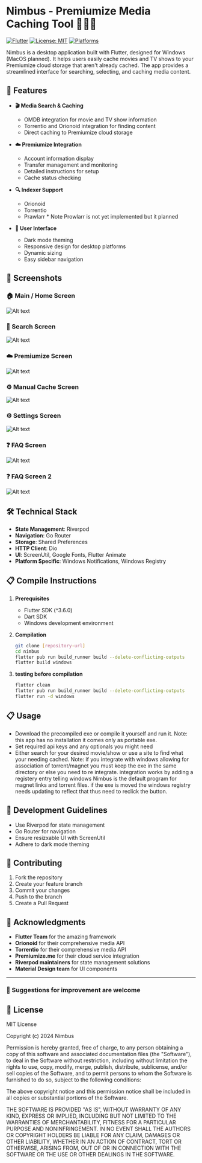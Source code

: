 # Nimbus - Premiumize Media Caching Tool 🚀🚀🚀

[![Flutter](https://img.shields.io/badge/Flutter-3.6%2B-blue.svg)](https://flutter.dev)
[![License: MIT](https://img.shields.io/badge/License-MIT-yellow.svg)](https://opensource.org/licenses/MIT)
[![Platforms](https://img.shields.io/badge/Platforms-Windows%20|%20macOS%20(planned)-brightgreen.svg)](https://flutter.dev/multi-platform/)

Nimbus is a desktop application built with Flutter, designed for Windows (MacOS planned). It helps users easily cache movies and TV shows to your Premiumize cloud storage that aren't already cached. The app provides a streamlined interface for searching, selecting, and caching media content.

## 🌟 Features

- **🎬 Media Search & Caching**
  - OMDB integration for movie and TV show information
  - Torrentio and Orionoid integration for finding content
  - Direct caching to Premiumize cloud storage

- **☁️ Premiumize Integration**
  - Account information display
  - Transfer management and monitoring
  - Detailed instructions for setup
  - Cache status checking

- **🔍 Indexer Support**
  - Orionoid
  - Torrentio 
  - Prawlarr * Note Prowlarr is not yet implemented but it planned

- **🎨 User Interface**
  - Dark mode theming
  - Responsive design for desktop platforms
  - Dynamic sizing
  - Easy sidebar navigation

## 📸 Screenshots

### 🏠 Main / Home Screen
![Alt text](screenshots/home.png)
### 🔎 Search Screen
![Alt text](screenshots/search.png)
### ☁️ Premiumize Screen
![Alt text](screenshots/premiumize.png)
### ⚙️ Manual Cache Screen
![Alt text](screenshots/manual.png)
### ⚙️ Settings Screen
![Alt text](screenshots/settings.png)
### ❓ FAQ Screen
![Alt text](screenshots/faq.png)
### ❓ FAQ Screen 2
![Alt text](screenshots/faq_expand.png)

## 🛠️ Technical Stack

- **State Management**: Riverpod
- **Navigation**: Go Router
- **Storage**: Shared Preferences
- **HTTP Client**: Dio
- **UI**: ScreenUtil, Google Fonts, Flutter Animate
- **Platform Specific**: Windows Notifications, Windows Registry

## 📋 Compile Instructions

1. **Prerequisites**
   - Flutter SDK (^3.6.0)
   - Dart SDK
   - Windows development environment

2. **Compilation**
   ```bash
   git clone [repository-url]
   cd nimbus
   flutter pub run build_runner build --delete-conflicting-outputs
   flutter build windows
   ```
3. **testing before compilation**
   ```bash
   flutter clean
   flutter pub run build_runner build --delete-conflicting-outputs
   flutter run -d windows
   ```

## 📋 Usage
   - Download the precompiled exe or compile it yourself and run it. Note: this app has no installation it comes only as portable exe.
   - Set required api keys and any optionals you might need
   - Either search for your desired movie/show or use a site to find what your needing cached. Note: if you integrate with windows allowing for association of torrent/magnet you must keep the exe in the same directory or else you need to re integrate. integration works by adding a registery entry telling windows Nimbus is the default program for magnet links and torrent files. if the exe is moved the windows registry needs updating to reflect that thus need to reclick the button.


## 📝 Development Guidelines

- Use Riverpod for state management
- Go Router for navigation
- Ensure resizxable UI with ScreenUtil
- Adhere to dark mode theming

## 🤝 Contributing

1. Fork the repository
2. Create your feature branch
3. Commit your changes
4. Push to the branch
5. Create a Pull Request

## 🙏 Acknowledgments

- **Flutter Team** for the amazing framework
- **Orionoid** for their comprehensive media API
- **Torrentio** for their comprehensive media API
- **Premiumize.me** for their cloud service integration
- **Riverpod maintainers** for state management solutions
- **Material Design team** for UI components

---

### 📌 Suggestions for improvement are welcome

## 📄 License

MIT License

Copyright (c) 2024 Nimbus

Permission is hereby granted, free of charge, to any person obtaining a copy
of this software and associated documentation files (the "Software"), to deal
in the Software without restriction, including without limitation the rights
to use, copy, modify, merge, publish, distribute, sublicense, and/or sell
copies of the Software, and to permit persons to whom the Software is
furnished to do so, subject to the following conditions:

The above copyright notice and this permission notice shall be included in all
copies or substantial portions of the Software.

THE SOFTWARE IS PROVIDED "AS IS", WITHOUT WARRANTY OF ANY KIND, EXPRESS OR
IMPLIED, INCLUDING BUT NOT LIMITED TO THE WARRANTIES OF MERCHANTABILITY,
FITNESS FOR A PARTICULAR PURPOSE AND NONINFRINGEMENT. IN NO EVENT SHALL THE
AUTHORS OR COPYRIGHT HOLDERS BE LIABLE FOR ANY CLAIM, DAMAGES OR OTHER
LIABILITY, WHETHER IN AN ACTION OF CONTRACT, TORT OR OTHERWISE, ARISING FROM,
OUT OF OR IN CONNECTION WITH THE SOFTWARE OR THE USE OR OTHER DEALINGS IN THE
SOFTWARE.

